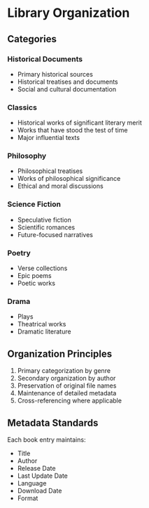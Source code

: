 # Library Organization

## Categories

### Historical Documents
- Primary historical sources
- Historical treatises and documents
- Social and cultural documentation

### Classics
- Historical works of significant literary merit
- Works that have stood the test of time
- Major influential texts

### Philosophy
- Philosophical treatises
- Works of philosophical significance
- Ethical and moral discussions

### Science Fiction
- Speculative fiction
- Scientific romances
- Future-focused narratives

### Poetry
- Verse collections
- Epic poems
- Poetic works

### Drama
- Plays
- Theatrical works
- Dramatic literature

## Organization Principles
1. Primary categorization by genre
2. Secondary organization by author
3. Preservation of original file names
4. Maintenance of detailed metadata
5. Cross-referencing where applicable

## Metadata Standards
Each book entry maintains:
- Title
- Author
- Release Date
- Last Update Date
- Language
- Download Date
- Format
